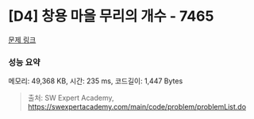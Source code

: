 # [D4] 창용 마을 무리의 개수 - 7465 

[문제 링크](https://swexpertacademy.com/main/code/problem/problemDetail.do?contestProbId=AWngfZVa9XwDFAQU) 

### 성능 요약

메모리: 49,368 KB, 시간: 235 ms, 코드길이: 1,447 Bytes



> 출처: SW Expert Academy, https://swexpertacademy.com/main/code/problem/problemList.do